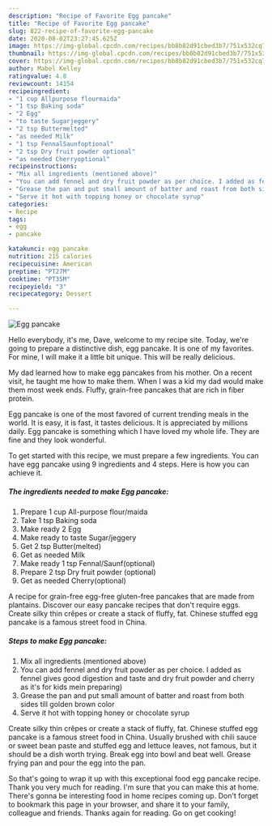 ```yaml
---
description: "Recipe of Favorite Egg pancake"
title: "Recipe of Favorite Egg pancake"
slug: 822-recipe-of-favorite-egg-pancake
date: 2020-08-02T23:27:45.625Z
image: https://img-global.cpcdn.com/recipes/bb8b82d91cbed3b7/751x532cq70/egg-pancake-recipe-main-photo.jpg
thumbnail: https://img-global.cpcdn.com/recipes/bb8b82d91cbed3b7/751x532cq70/egg-pancake-recipe-main-photo.jpg
cover: https://img-global.cpcdn.com/recipes/bb8b82d91cbed3b7/751x532cq70/egg-pancake-recipe-main-photo.jpg
author: Mabel Kelley
ratingvalue: 4.8
reviewcount: 14154
recipeingredient:
- "1 cup Allpurpose flourmaida"
- "1 tsp Baking soda"
- "2 Egg"
- "to taste Sugarjeggery"
- "2 tsp Buttermelted"
- "as needed Milk"
- "1 tsp FennalSaunfoptional"
- "2 tsp Dry fruit powder optional"
- "as needed Cherryoptional"
recipeinstructions:
- "Mix all ingredients (mentioned above)"
- "You can add fennel and dry fruit powder as per choice. I added as fennel gives good digestion and taste and dry fruit powder and cherry as it&#39;s for kids mein preparing)"
- "Grease the pan and put small amount of batter and roast from both sides till golden brown color"
- "Serve it hot with topping honey or chocolate syrup"
categories:
- Recipe
tags:
- egg
- pancake

katakunci: egg pancake 
nutrition: 215 calories
recipecuisine: American
preptime: "PT27M"
cooktime: "PT35M"
recipeyield: "3"
recipecategory: Dessert

---
```



![Egg pancake](https://img-global.cpcdn.com/recipes/bb8b82d91cbed3b7/751x532cq70/egg-pancake-recipe-main-photo.jpg)

Hello everybody, it's me, Dave, welcome to my recipe site. Today, we're going to prepare a distinctive dish, egg pancake. It is one of my favorites. For mine, I will make it a little bit unique. This will be really delicious.

My dad learned how to make egg pancakes from his mother. On a recent visit, he taught me how to make them. When I was a kid my dad would make them most week ends. Fluffy, grain-free pancakes that are rich in fiber protein.

Egg pancake is one of the most favored of current trending meals in the world. It is easy, it is fast, it tastes delicious. It is appreciated by millions daily. Egg pancake is something which I have loved my whole life. They are fine and they look wonderful.


To get started with this recipe, we must prepare a few ingredients. You can have egg pancake using 9 ingredients and 4 steps. Here is how you can achieve it.

<!--inarticleads1-->

##### The ingredients needed to make Egg pancake:

1. Prepare 1 cup All-purpose flour/maida
1. Take 1 tsp Baking soda
1. Make ready 2 Egg
1. Make ready to taste Sugar/jeggery
1. Get 2 tsp Butter(melted)
1. Get as needed Milk
1. Make ready 1 tsp Fennal/Saunf(optional)
1. Prepare 2 tsp Dry fruit powder (optional)
1. Get as needed Cherry(optional)


A recipe for grain-free egg-free gluten-free pancakes that are made from plantains. Discover our easy pancake recipes that don&#39;t require eggs. Create silky thin crêpes or create a stack of fluffy, fat. Chinese stuffed egg pancake is a famous street food in China. 

<!--inarticleads2-->

##### Steps to make Egg pancake:

1. Mix all ingredients (mentioned above)
1. You can add fennel and dry fruit powder as per choice. I added as fennel gives good digestion and taste and dry fruit powder and cherry as it&#39;s for kids mein preparing)
1. Grease the pan and put small amount of batter and roast from both sides till golden brown color
1. Serve it hot with topping honey or chocolate syrup


Create silky thin crêpes or create a stack of fluffy, fat. Chinese stuffed egg pancake is a famous street food in China. Usually brushed with chili sauce or sweet bean paste and stuffed egg and lettuce leaves, not famous, but it should be a dish worth trying. Break egg into bowl and beat well. Grease frying pan and pour the egg into the pan. 

So that's going to wrap it up with this exceptional food egg pancake recipe. Thank you very much for reading. I'm sure that you can make this at home. There's gonna be interesting food in home recipes coming up. Don't forget to bookmark this page in your browser, and share it to your family, colleague and friends. Thanks again for reading. Go on get cooking!
